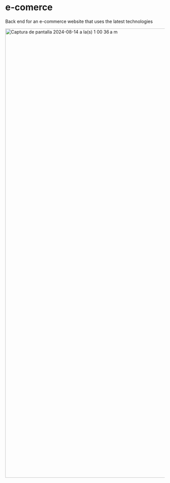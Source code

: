# e-comerce
Back end for an e-commerce website that uses the latest technologies


<img width="1415" alt="Captura de pantalla 2024-08-14 a la(s) 1 00 36 a m" src="https://github.com/user-attachments/assets/c3131f3b-4226-47d0-b701-14db5d5305c5">
